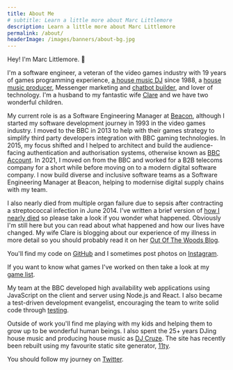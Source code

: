 ```yaml
---
title: About Me
# subtitle: Learn a little more about Marc Littlemore
description: Learn a little more about Marc Littlemore
permalink: /about/
headerImage: /images/banners/about-bg.jpg
---
```


Hey! I'm Marc Littlemore. :wave:

I'm a software engineer, a veteran of the video games industry with 19 years of games programming experience, [a house music DJ](https://www.djcruze.co.uk) since 1988, a [house music producer](https://soundcloud.com/djcruze), Messenger marketing and [chatbot builder](/bots/), and lover of technology. I'm a husband to my fantastic wife [Clare](https://clarelittlemore.com) and we have two wonderful children.

My current role is as a Software Engineering Manager at [Beacon](https://beacon.com), although I started my software development journey in 1993 in the video games industry. I moved to the BBC in 2013 to help with their games strategy to simplify third party developers integration with BBC gaming technologies. In 2015, my focus shifted and I helped to architect and build the audience-facing authentication and authorisation systems, otherwise known as [BBC Account](https://www.bbc.co.uk/usingthebbc/account/). In 2021, I moved on from the BBC and worked for a B2B telecoms company for a short while before moving on to a modern digital software company. I now build diverse and inclusive software teams as a Software Engineering Manager at Beacon, helping to modernise digital supply chains with my team. 

I also nearly died from multiple organ failure due to sepsis after contracting a streptococcal infection in June 2014. I've written a brief version of [how I nearly died](/how-i-almost-died/) so please take a look if you wonder what happened. Obviously I'm still here but you can read about what happened and how our lives have changed. My wife Clare is blogging about our experience of my illness in more detail so you should probably read it on her [Out Of The Woods Blog](http://outofthewoodsblog.com).

You'll find my code on [GitHub]({{socialMedia.github.url}}) and I sometimes post photos on [Instagram]({{socialMedia.instagram.url}}).

If you want to know what games I've worked on then take a look at my [game list](/games/).

My team at the BBC developed high availability web applications using JavaScript on the client and server using Node.js and React. I also became a test-driven development evangelist, encouraging the team to write solid code through [testing](/javascript-testing/).

Outside of work you'll find me playing with my kids and helping them to grow up to be wonderful human beings. I also spent the 25+ years DJing house music and producing house music as [DJ Cruze](https://www.djcruze.co.uk/). The site has recently been rebuilt using my favourite static site generator, [11ty](https://www.11ty.dev/).

You should follow my journey on [Twitter]({{socialMedia.twitter.url}}).
